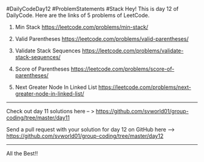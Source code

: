 #DailyCodeDay12
#ProblemStatements
#Stack
Hey! This is day 12 of DailyCode. Here are the links of 5 problems of LeetCode.

1. Min Stack
https://leetcode.com/problems/min-stack/

2. Valid Parentheses
https://leetcode.com/problems/valid-parentheses/

3. Validate Stack Sequences
https://leetcode.com/problems/validate-stack-sequences/

4. Score of Parentheses
https://leetcode.com/problems/score-of-parentheses/

5. Next Greater Node In Linked List
https://leetcode.com/problems/next-greater-node-in-linked-list/

-----------------------------------------------------------

Check out day 11 solutions here – >
https://github.com/svworld01/group-coding/tree/master/day11

Send a pull request with your solution for day 12 on GitHub here –>
https://github.com/svworld01/group-coding/tree/master/day12

-----------------------------------------------------------
All the Best!!



